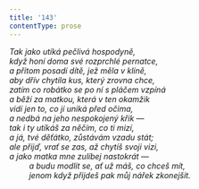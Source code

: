 ```yaml
---
title: '143'
contentType: prose
---
```


<section>

_Tak jako utíká pečlivá hospodyně,  
když honí doma své rozprchlé pernatce,  
a přitom posadí dítě, jež měla v klíně,  
aby dřív chytila kus, který zrovna chce,  
zatím co robátko se po ní s pláčem vzpíná  
a běží za matkou, která v ten okamžik  
vidí jen to, co jí uniká před očima,  
a nedbá na jeho nespokojený křik —  
tak i ty utíkáš za něčím, co ti mizí,  
a já, tvé děťátko, zůstávám vzadu stát;  
ale přijď, vrať se zas, až chytíš svoji vizi,  
a jako matka mne zulíbej nastokrát —  
         a budu modlit se, ať už máš, co chceš mít,  
         jenom když přijdeš pak můj nářek zkonejšit._

</section>
